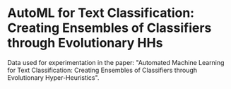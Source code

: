 # AutoML for Text Classification: Creating Ensembles of Classifiers through Evolutionary HHs
Data used for experimentation in the paper: "Automated Machine Learning for Text Classification: Creating Ensembles of Classifiers through Evolutionary Hyper-Heuristics".
